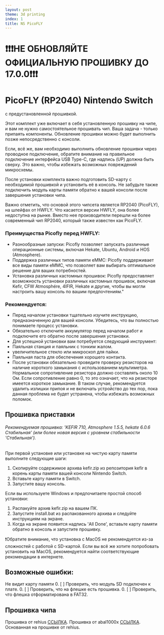 ```yaml
---
layout: post
theme: 3d printing
index: 1
title: NS PicoFLY
---
```


# ❗❗❗НЕ ОБНОВЛЯЙТЕ ОФИЦИАЛЬНУЮ ПРОШИВКУ ДО 17.0.0❗❗❗

# PicoFLY (RP2040) Nintendo Switch 

с предустановленной прошивкой.

Этот комплект уже включает в себя установленную прошивку на чипе, и вам не нужно самостоятельное прошивать чип. Ваша задача - только припаять компоненты. Обновление прошивки можно будет выполнить позже непосредственно с консоли.

Если, всё же, вам необходимо выполнить обновление прошивки через проводное подключение, обратите внимание на правильное подключение интерфейса USB Type-C, где надпись (UP) должна быть сверху. Это важно, чтобы избежать возможных повреждений микросхемы.

После установки комплекта важно подготовить SD-карту с необходимой прошивкой и установить её в консоль. Не забудьте также подключить модуль карты памяти обратно к вашей консоли после завершения установки чипа.

Важно отметить, что основой этого чипсета является RP2040 (PicoFLY), на шлейфах от HWFLY. Что касается версии HWFLY, она более недоступна на рынке. Вместо нее производители перешли на более современный чип RP2040, который также известен как PicoFLY.

### Преимущества Picofly перед HWFLY:
* Разнообразные запуски: Picofly позволяет запускать различные операционные системы, включая Hekate, Ubuntu, Android и HOS (Atmosphere).
* Поддержка различных типов памяти eMMC: Picofly поддерживает все виды памяти eMMC, что позволяет вам выбирать оптимальное решение для ваших потребностей.
* Установка различных кастомных прошивок: Picofly предоставляет возможность установки различных кастомных прошивок, включая Kefir, CFW Atmosphére, 4IFIR, Hekate и другие, чтобы вы могли настроить вашу консоль по вашим предпочтениям."

### Рекомендуется:
* Перед началом установки тщательно изучите инструкцию, предназначенную для вашей консоли. Убедитесь, что вы полностью понимаете процесс установки.
* Обязательно отключите аккумулятор перед началом работ и подключите его обратно после завершения установки.
* Для успешной установки вам потребуется следующий инструмент:
* Паяльная станция и паяльник с тонким жалом.
* увеличительное стекло или микроскоп для пайки.
* Паяльная паста для обеспечения хорошего контакта.
* После установки обязательно проведите проверку резисторов на наличие короткого замыкания с использованием мультиметра. Нормальное сопротивление резистора должно составлять около 10 Ом. Если сопротивление равно 0, то это означает, что на резисторе имеется короткое замыкание. В таком случае, рекомендуется удалить излишки припоя и не включать устройство до тех пор, пока данная проблема не будет устранена, чтобы избежать возможных поломок.

## Прошивка приставки

###### Рекомендуемая прошивка: 'KEFIR 710, Atmosphere 1.5.5, hekate 6.0.6 Стабильная' (или более новая версия с уровнем стабильности 'Стабильная').

При первой установке или установке на чистую карту памяти выполните следующие шаги:
1. Скопируйте содержимое архива kefir.zip из репозитория kefir в корень карты памяти вашей консоли Nintendo Switch.
2. Вставьте карту памяти в Switch.
3. Запустите вашу консоль.

Если вы используете Windows и предпочитаете простой способ установки:

1. Распакуйте архив kefir.zip на вашем ПК.
2. Запустите install.bat из распакованного архива и следуйте инструкциям на экране.
3. Когда на экране появится надпись 'All Done', вставьте карту памяти обратно в консоль и запустите прошивку.

    
❗️Обратите внимание, что установка с MacOS не рекомендуется из-за сложностей с работой с SD-картой. Если вы всё же хотите попробовать установить на MacOS, рекомендуется найти соответствующие рекомендации в интернете.

## Возможные ошибки:
Не видит карту памяти
0. [ ] Проверить, что модуль SD подключен к плате.
0. [ ] Проверить, что на флешке есть прошивка.
0. [ ] Проверить, что флешка отформатирована в FAT32.


## Прошивка чипа 

Прошивка от rehius [ССЫЛКА](https://github.com/rehius/usk/releases).
Прошивка от abal1000x [ССЫЛКА](https://github.com/abal1000x/usk/tree/abal_version). Основанная на прошивке от rehius.



